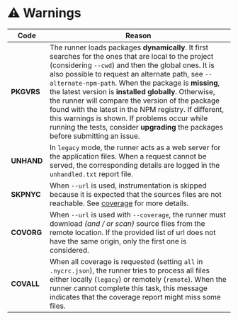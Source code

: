 # ⚠️ Warnings

| Code | Reason |
|--|--|
| **PKGVRS** | The runner loads packages **dynamically**. It first searches for the ones that are local to the project (considering `--cwd`) and then the global ones. It is also possible to request an alternate path, see `--alternate-npm-path`. When the package is **missing**, the latest version is **installed globally**. Otherwise, the runner will compare the version of the package found with the latest in the NPM registry. If different, this warnings is shown. If problems occur while running the tests, consider **upgrading** the packages before submitting an issue. |
| **UNHAND** | In `legacy` mode, the runner acts as a web server for the application files. When a request cannot be served, the corresponding details are logged in the `unhandled.txt` report file. |
| **SKPNYC** | When `--url` is used, instrumentation is skipped because it is expected that the sources files are not reachable. See [coverage](coverage.md) for more details. |
| **COVORG** | When `--url` is used with `--coverage`, the runner must download *(and / or scan)* source files from the remote location. If the provided list of url does not have the same origin, only the first one is considered. |
| **COVALL** | When all coverage is requested (setting `all` in `.nycrc.json`), the runner tries to process all files either locally (`legacy`) or remotely (`remote`). When the runner cannot complete this task, this message indicates that the coverage report might miss some files. |